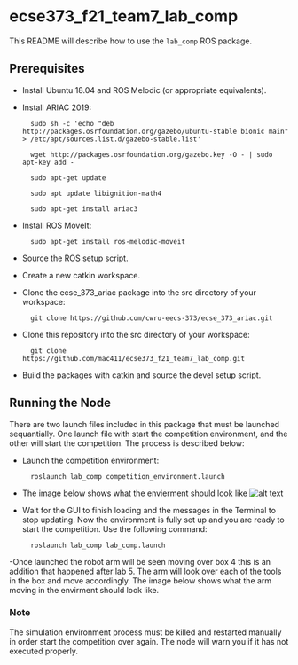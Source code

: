 # ecse373_f21_team7_lab_comp
This README will describe how to use the `lab_comp` ROS package.

## Prerequisites
- Install Ubuntu 18.04 and ROS Melodic (or appropriate equivalents).
- Install ARIAC 2019:

        sudo sh -c 'echo "deb http://packages.osrfoundation.org/gazebo/ubuntu-stable bionic main" > /etc/apt/sources.list.d/gazebo-stable.list'
        
        wget http://packages.osrfoundation.org/gazebo.key -O - | sudo apt-key add -
        
        sudo apt-get update
        
        sudo apt update libignition-math4
        
        sudo apt-get install ariac3
        
- Install ROS MoveIt:
        
        sudo apt-get install ros-melodic-moveit
        
- Source the ROS setup script.
- Create a new catkin workspace.
- Clone the ecse_373_ariac package into the src directory of your workspace:

        git clone https://github.com/cwru-eecs-373/ecse_373_ariac.git
        
- Clone this repository into the src directory of your workspace:

        git clone https://github.com/mac411/ecse373_f21_team7_lab_comp.git
        
- Build the packages with catkin and source the devel setup script.

## Running the Node
There are two launch files included in this package that must be launched sequantially. One launch file with start the competition environment, and the other will start the competition. The process is described below:  
- Launch the competition environment:
        
        roslaunch lab_comp competition_environment.launch
- The image below shows what the envierment should look like 
![alt text](http://url/to/img.png)
- Wait for the GUI to finish loading and the messages in the Terminal to stop updating. Now the environment is fully set up and you are ready to start the competition. Use the following command:

        roslaunch lab_comp lab_comp.launch
        
-Once launched the robot arm will be seen moving over box 4 this is an addition that happened after lab 5. The arm will look over each of the tools in the box and move accordingly. The image below shows what the arm moving in the envirment should look like. 
        
### Note
The simulation environment process must be killed and restarted manually in order start the competition over again. The node will warn you if it has not executed properly.

